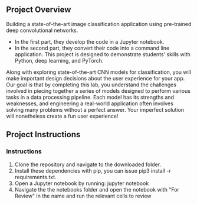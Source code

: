 [//]: # (Image References)



## Project Overview

Building a state-of-the-art image classification application using pre-trained deep convolutional networks. 
- In the first part, they develop the code in a Jupyter notebook.
- In the second part, they convert their code into a command line application. This project is designed to demonstrate students' skills with Python, deep learning, and PyTorch.  


Along with exploring state-of-the-art CNN models for classification, you will make important design decisions about the user experience for your app.  Our goal is that by completing this lab, you understand the challenges involved in piecing together a series of models designed to perform various tasks in a data processing pipeline.  Each model has its strengths and weaknesses, and engineering a real-world application often involves solving many problems without a perfect answer.  Your imperfect solution will nonetheless create a fun user experience!


## Project Instructions

### Instructions

1. Clone the repository and navigate to the downloaded folder.
2. Install these dependencies with pip, you can issue pip3 install -r requirements.txt.
3. Open a Jupyter notebook by running: jupyter notebook
4. Navigate the the notebooks folder and open the notebook with "For Review" in the name and run the relevant cells to review